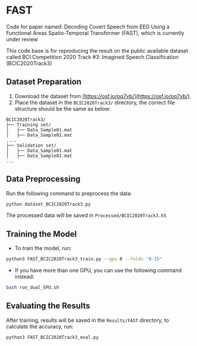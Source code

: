 # FAST
Code for paper named: Decoding Covert Speech from EEG Using a Functional Areas Spatio-Temporal Transformer (FAST), which is currently under review

This code base is for reproducing the result on the public available dataset called BCI Competition 2020 Track #3: Imagined Speech Classification (BCIC2020Track3)

## Dataset Preparation
1. Download the dataset from [https://osf.io/pq7vb/](https://osf.io/pq7vb/).
2. Place the dataset in the `BCIC2020Track3/` directory, the correct file structure should be the same as below:
```
BCIC2020Track3/
├── Training set/
│   ├── Data_Sample01.mat
│   ├── Data_Sample02.mat
....
├── Validation set/
│   ├── Data_Sample01.mat
│   ├── Data_Sample02.mat
...
```

## Data Preprocessing
Run the following command to preprocess the data:
```bash
python dataset_BCIC2020Track3.py
```
The processed data will be saved in `Processed/BCIC2020Track3.h5`

## Training the Model
- To train the model, run:
```bash
python3 FAST_BCIC2020Track3_train.py --gpu 0 --folds "0-15"
```
- If you have more than one GPU, you can use the following command instead:
```bash
bash run_dual_GPU.sh
```

## Evaluating the Results
After training, results will be saved in the `Results/FAST` directory, to calculate the accuracy, run:
```bash
python3 FAST_BCIC2020Track3_eval.py
```
